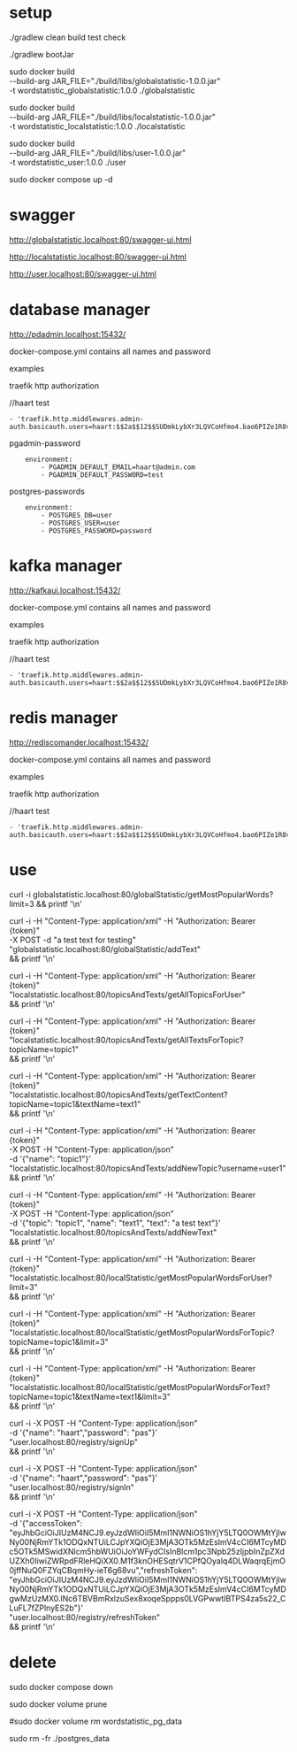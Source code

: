 # setup

./gradlew clean build test check

./gradlew bootJar



sudo docker build \
    --build-arg JAR_FILE="./build/libs/globalstatistic-1.0.0.jar" \
    -t wordstatistic_globalstatistic:1.0.0 ./globalstatistic

sudo docker build \
    --build-arg JAR_FILE="./build/libs/localstatistic-1.0.0.jar" \
    -t wordstatistic_localstatistic:1.0.0 ./localstatistic

sudo docker build \
    --build-arg JAR_FILE="./build/libs/user-1.0.0.jar" \
    -t wordstatistic_user:1.0.0 ./user

sudo docker compose up -d

# swagger

http://globalstatistic.localhost:80/swagger-ui.html

http://localstatistic.localhost:80/swagger-ui.html

http://user.localhost:80/swagger-ui.html

# database manager

http://pdadmin.localhost:15432/

docker-compose.yml contains all names and password

examples

traefik http authorization

//haart test

    - 'traefik.http.middlewares.admin-auth.basicauth.users=haart:$$2a$$12$$SUDmkLybXr3LQVCoHfmo4.bao6PIZe1R8vESkiCBAqbbNZ2jAdQkm'

pgadmin-password

        environment:
            - PGADMIN_DEFAULT_EMAIL=haart@admin.com
            - PGADMIN_DEFAULT_PASSWORD=test

postgres-passwords

        environment:
            - POSTGRES_DB=user
            - POSTGRES_USER=user
            - POSTGRES_PASSWORD=password

# kafka manager

http://kafkaui.localhost:15432/

docker-compose.yml contains all names and password

examples

traefik http authorization

//haart test

    - 'traefik.http.middlewares.admin-auth.basicauth.users=haart:$$2a$$12$$SUDmkLybXr3LQVCoHfmo4.bao6PIZe1R8vESkiCBAqbbNZ2jAdQkm'

# redis manager

http://rediscomander.localhost:15432/

docker-compose.yml contains all names and password

examples

traefik http authorization

//haart test

    - 'traefik.http.middlewares.admin-auth.basicauth.users=haart:$$2a$$12$$SUDmkLybXr3LQVCoHfmo4.bao6PIZe1R8vESkiCBAqbbNZ2jAdQkm'

# use

curl -i globalstatistic.localhost:80/globalStatistic/getMostPopularWords?limit=3 && printf '\n'

curl -i -H "Content-Type: application/xml" -H "Authorization: Bearer {token}" \
    -X POST -d "a test text for testing" \
    "globalstatistic.localhost:80/globalStatistic/addText"  \
    && printf '\n'



curl -i -H "Content-Type: application/xml" -H "Authorization: Bearer {token}" \
    "localstatistic.localhost:80/topicsAndTexts/getAllTopicsForUser" \
    && printf '\n'

curl -i -H "Content-Type: application/xml" -H "Authorization: Bearer {token}" \
    "localstatistic.localhost:80/topicsAndTexts/getAllTextsForTopic?topicName=topic1" \
    && printf '\n'

curl -i -H "Content-Type: application/xml" -H "Authorization: Bearer {token}" \
    "localstatistic.localhost:80/topicsAndTexts/getTextContent?topicName=topic1&textName=text1" \
    && printf '\n'

curl -i -H "Content-Type: application/xml" -H "Authorization: Bearer {token}" \
    -X POST -H "Content-Type: application/json" \
    -d '{"name": "topic1"}' \
    "localstatistic.localhost:80/topicsAndTexts/addNewTopic?username=user1" \
    && printf '\n'

curl -i -H "Content-Type: application/xml" -H "Authorization: Bearer {token}" \
    -X POST -H "Content-Type: application/json" \
    -d '{"topic": "topic1", "name": "text1", "text": "a test text"}' \
    "localstatistic.localhost:80/topicsAndTexts/addNewText" \
    && printf '\n'

curl -i -H "Content-Type: application/xml" -H "Authorization: Bearer {token}" \
    "localstatistic.localhost:80/localStatistic/getMostPopularWordsForUser?limit=3" \
    && printf '\n'

curl -i -H "Content-Type: application/xml" -H "Authorization: Bearer {token}" \
    "localstatistic.localhost:80/localStatistic/getMostPopularWordsForTopic?topicName=topic1&limit=3" \
    && printf '\n'

curl -i -H "Content-Type: application/xml" -H "Authorization: Bearer {token}" \
    "localstatistic.localhost:80/localStatistic/getMostPopularWordsForText?topicName=topic1&textName=text1&limit=3" \
    && printf '\n'



curl -i -X POST -H "Content-Type: application/json" \
    -d '{"name": "haart","password": "pas"}' \
    "user.localhost:80/registry/signUp" \
    && printf '\n'

curl -i -X POST -H "Content-Type: application/json" \
    -d '{"name": "haart","password": "pas"}' \
    "user.localhost:80/registry/signIn" \
    && printf '\n'

curl -i -X POST -H "Content-Type: application/json" \
    -d '{"accessToken": "eyJhbGciOiJIUzM4NCJ9.eyJzdWIiOiI5MmI1NWNiOS1hYjY5LTQ0OWMtYjIwNy00NjRmYTk1ODQxNTUiLCJpYXQiOjE3MjA3OTk5MzEsImV4cCI6MTcyMDc5OTk5MSwidXNlcm5hbWUiOiJoYWFydCIsInBlcm1pc3Npb25zIjpbInZpZXdUZXh0IiwiZWRpdFRleHQiXX0.M1f3knOHESqtrV1CPfQOyalq4DLWaqrqEjmO0jffNuQ0FZYqCBqmHy-ieT6g68vu","refreshToken": "eyJhbGciOiJIUzM4NCJ9.eyJzdWIiOiI5MmI1NWNiOS1hYjY5LTQ0OWMtYjIwNy00NjRmYTk1ODQxNTUiLCJpYXQiOjE3MjA3OTk5MzEsImV4cCI6MTcyMDgwMzUzMX0.lNc6TBVBmRxlzuSex8xoqeSppps0LVGPwwtIBTPS4za5s22_CLuFL7fZPlnyES2b"}' \
    "user.localhost:80/registry/refreshToken" \
    && printf '\n'

# delete

sudo docker compose down

sudo docker volume prune

#sudo docker volume rm wordstatistic_pg_data

sudo rm -fr ./postgres_data
